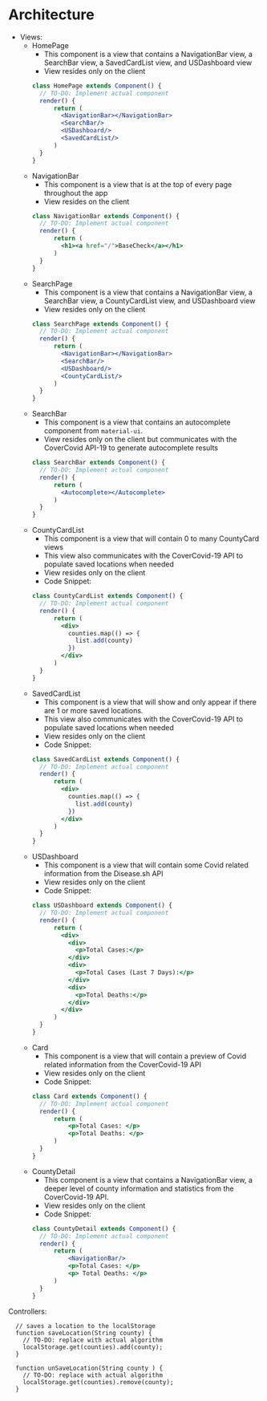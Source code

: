 # Architecture
- Views:
  - HomePage
    - This component is a view that contains a NavigationBar view, a SearchBar view, a SavedCardList view, and USDashboard view
    - View resides only on the client
    ```jsx
    class HomePage extends Component() {
      // TO-DO: Implement actual component
      render() {
          return (
            <NavigationBar></NavigationBar>
            <SearchBar/>
            <USDashboard/>
            <SavedCardList/>
          )
      }
    }
    ```
  - NavigationBar
    - This component is a view that is at the top of every page throughout the app
    - View resides on the client
    ```jsx
    class NavigationBar extends Component() {
      // TO-DO: Implement actual component
      render() {
          return (
            <h1><a href="/">BaseCheck</a></h1>
          )
      }
    }
    ```
  - SearchPage
    - This component is a view that contains a NavigationBar view, a SearchBar view, a CountyCardList view, and USDashboard view
    - View resides only on the client
    ```jsx
    class SearchPage extends Component() {
      // TO-DO: Implement actual component
      render() {
          return (
            <NavigationBar></NavigationBar>
            <SearchBar/>
            <USDashboard/>
            <CountyCardList/>
          )
      }
    }
    ```
  - SearchBar
    - This component is a view that contains an autocomplete component from `material-ui`.
    - View resides only on the client but communicates with the CoverCovid API-19 to generate autocomplete results
    ```jsx
    class SearchBar extends Component() {
      // TO-DO: Implement actual component
      render() {
          return (
            <Autocomplete></Autocomplete>
          )
      }
    }
    ```
  - CountyCardList
    - This component is a view that will contain 0 to many CountyCard views
    - This view also communicates with the CoverCovid-19 API to populate saved locations when needed
    - View resides only on the client
    - Code Snippet:
    ```jsx
    class CountyCardList extends Component() {
      // TO-DO: Implement actual component
      render() {
          return (
            <div>
              counties.map(() => {
                list.add(county)
              })
            </div>
          )
      }
    }
    ```
  - SavedCardList
    - This component is a view that will show and only appear if there are 1 or more saved locations.
    - This view also communicates with the CoverCovid-19 API to populate saved locations when needed
    - View resides only on the client
    - Code Snippet:
    ```jsx
    class SavedCardList extends Component() {
      // TO-DO: Implement actual component
      render() {
          return (
            <div>
              counties.map(() => {
                list.add(county)
              })
            </div>
          )
      }
    }
    ```
  - USDashboard
    - This component is a view that will contain some Covid related information from the Disease.sh API
    - View resides only on the client
    - Code Snippet:
    ```jsx
    class USDashboard extends Component() {
      // TO-DO: Implement actual component
      render() {
          return (
            <div>
              <div>
                <p>Total Cases:</p>
              </div>
              <div>
                <p>Total Cases (Last 7 Days):</p>
              </div>
              <div>
                <p>Total Deaths:</p>
              </div>
            </div>
          )
      }
    }
    ```
  - Card
    - This component is a view that will contain a preview of Covid related information from the CoverCovid-19 API
    - View resides only on the client
    - Code Snippet:
    ```jsx
    class Card extends Component() {
      // TO-DO: Implement actual component
      render() {
          return (
              <p>Total Cases: </p>
              <p>Total Deaths: </p>
          )
      }
    }
    ```
  - CountyDetail
    - This component is a view that contains a NavigationBar view, a deeper level of county information and statistics from the CoverCovid-19 API.
    - View resides only on the client
    - Code Snippet:
    ```jsx
    class CountyDetail extends Component() {
      // TO-DO: Implement actual component
      render() {
          return (
              <NavigationBar/>
              <p>Total Cases: </p>
              <p> Total Deaths: </p>
          )
      }
    }
    ```
    
Controllers:
  ```
    // saves a location to the localStorage
    function saveLocation(String county) {
      // TO-DO: replace with actual algorithm
      localStorage.get(counties).add(county);
    }
      
    function unSaveLocation(String county ) {
      // TO-DO: replace with actual algorithm
      localStorage.get(counties).remove(county);
    }
  ```
